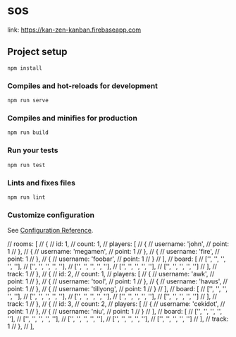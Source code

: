 # sos

link: https://kan-zen-kanban.firebaseapp.com

## Project setup
```
npm install
```

### Compiles and hot-reloads for development
```
npm run serve
```

### Compiles and minifies for production
```
npm run build
```

### Run your tests
```
npm run test
```

### Lints and fixes files
```
npm run lint
```

### Customize configuration
See [Configuration Reference](https://cli.vuejs.org/config/).

// rooms: [
    //   {
    //     id: 1,
    //     count: 1,
    //     players: [
    //       {
    //         username: 'john',
    //         point: 1
    //       },
    //       {
    //         username: 'megamen',
    //         point: 1
    //       },
    //       {
    //         username: 'fire',
    //         point: 1
    //       },
    //       {
    //         username: 'foobar',
    //         point: 1
    //       }
    //     ],
    //     board: [
    //       ['', '', '', '', ''],
    //       ['', '', '', '', ''],
    //       ['', '', '', '', ''],
    //       ['', '', '', '', ''],
    //       ['', '', '', '', '']
    //     ],
    //     track: 1
    //   },
    //   {
    //     id: 2,
    //     count: 1,
    //     players: [
    //       {
    //         username: 'awk',
    //         point: 1
    //       },
    //       {
    //         username: 'tool',
    //         point: 1
    //       },
    //       {
    //         username: 'havus',
    //         point: 1
    //       },
    //       {
    //         username: 'tillyong',
    //         point: 1
    //       }
    //     ],
    //     board: [
    //       ['', '', '', '', ''],
    //       ['', '', '', '', ''],
    //       ['', '', '', '', ''],
    //       ['', '', '', '', ''],
    //       ['', '', '', '', '']
    //     ],
    //     track: 1
    //   },
    //   {
    //     id: 3,
    //     count: 2,
    //     players: [
    //       {
    //         username: 'cekidot',
    //         point: 1
    //       },
    //       {
    //         username: 'niu',
    //         point: 1
    //       }
    //     ],
    //     board: [
    //       ['', '', '', '', ''],
    //       ['', '', '', '', ''],
    //       ['', '', '', '', ''],
    //       ['', '', '', '', ''],
    //       ['', '', '', '', '']
    //     ],
    //     track: 1
    //   },
    // ],